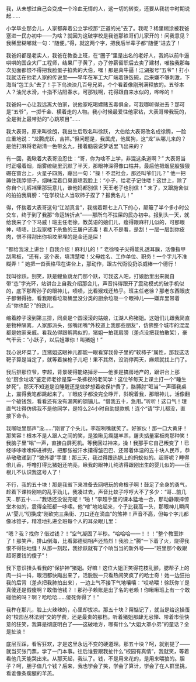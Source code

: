 我，从未想过自己会变成一个冷血无情的人，这一切的转变，还要从我初中时期说起......

小学毕业那会儿，人家都奔着公立学校那“正道的光”去了。我呢？稀里糊涂被我爸塞进一民办初中——为啥？就因为这破学校是我爸那铁哥们儿家开的！问我意见？我稀里糊嘟就一句：“随便。”得，就这两个字，把我后半辈子都“随便”进去了！

我爸妈都是老实人，我爸在教委上班，在“圈子”里是出名的老好人，我妈以前牛逼哄哄的国企大厂工程师，结果厂子黄了，办了停薪留职后去卖了建材，唯独我那每次见面都恨不得把我脸蛋子掐紫的大伯，嘿！那是真牛逼！江湖报号“五爷”！打小我就活在他老人家的传说里——早年在军工大厂端着铁饭碗，后来嫌不够刺激，下海当“包工头”去了！手下乌泱泱几百号兄弟，个个看着像刚刑满释放的。五爷本人？油光水滑，十指不沾阳春水，可那钱啊，花得跟自来水似的，哗哗的！

我爸妈一心让我远离大伯家，说他家吃喝嫖赌五毒俱全，可我哪听得进去？那可是“五爷”，一掷千金、横着走的人物。我小时候最爱往他家钻，大表哥带我玩的，全是街上最带劲的“心跳项目”……

我大表哥，原来叫徐朗，我出生后取名叫徐跃， 大伯给大表哥改名成徐腾，一脸庄重地说：“龙腾虎跃，吉祥。”但问题是，我属虎，他属狗，这“龙”从哪儿来的？是他打麻将老胡清一色带幺九，搂着脑袋说梦话里飞出来的？

有一回，我瞅着大表哥没忍住：“哥，你为啥不上学，非混这条道啊？” 大表哥当时正嘬着烟，烟雾缭绕里沉默了半天，那眼神深得像口枯井。最后他把烟屁股狠狠碾在窗台上，火星子四溅，蹦出一句：“操！不混社会，那还叫爷们儿？” 他一把薅住我脖领子，烟味混着口臭直喷我脸上：“小子，给老子记住喽！这世上，除了你自个儿裤裆里那玩意儿，谁他妈都别信！天王老子也别信！” 末了，又跟施舍似的拍拍我肩膀：“在学校让人当软柿子捏了？报我名儿！”

得，怀揣着大表哥这句“江湖真言”，我揣着颗七上八下的心，颠簸了半个多小时公交车，终于到了我那“命运转折点”——那所鸟不拉屎的民办初中。报到头一天，就给我来了个下马威！班主任老徐，教英语的娘们儿，瘦得跟麻杆儿似的，可那眼神，啧啧，比我家楼下杀鱼的王屠户还毒！看人不是看，是刮！一层一层刮你皮肉，恨不得刮出你祖坟里埋的是金还是屎！

“都给我滚上讲台！自我介绍！麻利儿的！” 老徐嗓子尖得能扎透耳膜，活像指甲刮黑板，“还有，这个表，填清楚喽！父母姓名、工作单位、职务！一个字儿不准糊弄！” 她把一沓表格甩在讲台上，那动作，跟古代衙役扔杀威棒一个德行！

我叫徐跃。别笑，跃是鲤鱼跳龙门那个跃，可我这人吧，打娘胎里出来就自带“怂”字光环，站讲台上自我介绍那会儿，声音抖得跟开了震动模式的破手机似的，底下那帮孙子的眼神儿，啧啧，比看猴戏还热乎。班主任老徐？那老东西眼皮子都懒得抬，看我跟看垃圾桶里没分类的厨余垃圾一个眼神儿——嫌弃里带着点“你也配？”的劲儿。

缩着脖子滚到第三排，同桌是个圆滚滚的姑娘，江湖人称猪姐。这姐们儿跟我简直是物种隔离，人家那派头，张嘴闭嘴“外校道上我那些朋友”，仿佛整个城市的混混都是她家亲戚。看我怂得跟鹌鹑似的，猪姐一拍我肩膀（差点没把我拍散架），豪气干云：“小跃子，以后姐罩你！叫猪姐！”

我心说坏菜了，连猪姐这眼神儿都能一眼看穿我骨子里的“软柿子”属性，那我这活靶子算是当定了，就等着挨枪子儿吧！果不其然，没消停两天，麻烦就找上门了。

我后排那位爷，李超，背景硬得能硌掉牙——他爹是搞房地产的，跟讲台上那位“厨余垃圾”鉴定师老徐是穿一条裤衩的老同学！这位爷每天上课主打一个“睡生梦死”，那天不知道是没睡醒还是做梦想着收保护费了，胳膊肘“哐当”一声砸我桌上，震得我笔都跳起来了。丫眼皮子都没完全睁开，斜睨着我，那眼神儿，活像翻一个破钱包，看看还有没有漏网的钢镚儿。“借我五十，急用。”听听！这口气！理直气壮得仿佛我不是他同学，是特么24小时自助提款机！连个“请”字儿都没，直接下命令。

我喉咙里那声“没……”刚冒了个头儿，李超咧嘴就笑了。好家伙！那一口大黄牙！那笑容！根本不是人跟人之间的笑，是狼瞅见瘸腿羊羔，屠夫掂量案板肉那种笑！我脑子里“嗡”一声，直接白屏死机。等我回过神来，操！我那手它自己叛变了！已经哆哆嗦嗦伸进裤兜，把那张被汗水攥得皱巴巴、还带着体温的五十块人民币，恭恭敬敬递到了“狼外婆”手里！那三天，我过得跟热锅上的蚂蚁似的。超哥呢？睡得倍儿香，呼噜打得比猪姐还响亮，瞅我的眼神儿纯洁得跟刚出生的婴儿似的——压根儿不认识我这号人了！

不行，我的五十块！那是我省下来准备去网吧玩的命根子啊！鼓足了全身的勇气，趁着下课铃刚响的乱乎劲儿，我凑过去，声音比蚊子哼哼大不了多少：“哥…前几天…那五十……”我话还没说完呢！“啪！”李超手里的课本猛地一合，那动静跟摔惊堂木似的，震得全班都一哆嗦。他“噌”地站起来，个子比我高一头，那眼神儿瞬间从“婴儿”切换成“刚砍完三条街、刀口还在滴血”的煞神！声音不高，但每个字儿都像冰锥子，精准地扎进全班每个人的耳朵眼儿里：

“嗯？我？找你？借过钱？！”空气凝固了半秒。“哈哈哈——！！！”整个教室炸了！那笑声，排山倒海，比看郭德纲相声还热烈！我脸上“腾”一下着了火，烧得我恨不得钻地缝！从那一刻起，我徐跃就有了个响当当的新外号——“班里那个敢跟超哥要钱的傻子”！

我下意识扭头看我的“保护神”猪姐。好嘛！这位大姐正笑得花枝乱颤，腮帮子上的肉一抖一抖，眼泪都快飚出来了，活脱脱一只看热闹笑疯了的哈士奇！她一边狂拍我的后背（差点把我肺拍出来），一边上气不接下气地嚷嚷：“哎呦喂！徐跃你丫是真傻还是假傻啊？敢借他钱？！那孙子赖账是出了名的老赖！你瞅瞅班上有一个敢碰他的吗？啊？哈哈哈……傻死你得了！”

我杵在那儿，脸上火辣辣的，心里却拔凉。那五十块？甭惦记了，就当是给这操蛋的“校园丛林法则”交的学费，还是最贵的那档。听着猪姐那肆无忌惮、带着市侩快意的狂笑，我算是彻底明白了——这破地方，哪有什么“大姐大罩小弟”的童话？全是扯淡！

底层互踩，看客狂欢，才是这里永远不变的硬道理。那五十块？呵，就别提了——就当买张门票，学了一门本事。往后谁要跟我扯什么“校园有真情”，我就笑，等着看他几天能哭出来。从那天起，我认了。钱，不是用来花的，是用来喂狼的。胆子？呵，胆子值几个钱？后来，我也学会了笑，学会了算计，学会了在人群里挑，看谁像条瘸腿的羊羔。